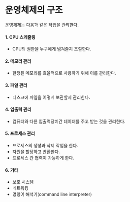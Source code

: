 # 운영체제의 구조
운영체제는 다음과 같은 작업을 관리한다.
#### 1. CPU 스케줄링
- CPU의 권한을 누구에게 넘겨줄지 조절한다.

#### 2. 메모리 관리
- 한정된 메모리를 효율적으로 사용하기 위해 이를 관리한다.

#### 3. 파일 관리
- 디스크에 파일을 어떻게 보관할지 관리한다.

#### 4. 입출력 관리
- 컴퓨터와 다른 입출력장치간 데이터를 주고 받는 것을 관리한다.

#### 5. 프로세스 관리
- 프로세스의 생성과 삭제 작업을 한다.
- 자원을 할당하고 반환한다.
- 프로세스 간 협력이 가능하게 한다.

#### 6. 기타
- 보호 시스템
- 네트워킹
- 명령어 해석기(command line interpreter)
